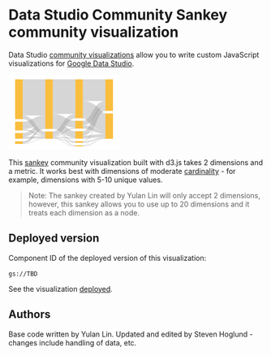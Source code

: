 # Data Studio Community Sankey community visualization

Data Studio [community visualizations][community viz] allow you to write custom
JavaScript visualizations for [Google Data Studio][datastudio].

![Sankey diagram](./src/sankey.png)

This [sankey] community visualization built with d3.js takes 2 dimensions and a metric. It works best with dimensions of moderate [cardinality] - for example, dimensions with 5-10 unique values.

> Note: The sankey created by Yulan Lin will only accept 2 dimensions, however, this sankey allows you to use up to 20 dimensions and it treats each dimension as a node.

## Deployed version

Component ID of the deployed version of this visualization:

```
gs://TBD
```

See the visualization [deployed].

## Authors

Base code written by Yulan Lin. Updated and edited by Steven Hoglund - changes include handling of data, etc.

[community viz]: http://developers.google.com/datastudio/visualization
[datastudio]: https://datastudio.google.com
[sankey]: https://en.wikipedia.org/wiki/Sankey_diagram
[cardinality]: https://en.wikipedia.org/wiki/Cardinality
[deployed]: TBD
